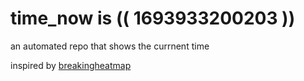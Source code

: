 # time_now is (( 1693933200203 ))

an automated repo that shows the currnent time

inspired by [breakingheatmap](https://github.com/breakingheatmap/breakingheatmap)